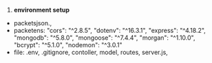 1. **environment setup**

- packetsjson.,
- packetens:  "cors": "^2.8.5",
  "dotenv": "^16.3.1",
  "express": "^4.18.2",
  "mongodb": "^5.8.0",
  "mongoose": "^7.4.4",
  "morgan": "^1.10.0",
  "bcrypt": "^5.1.0",
  "nodemon": "^3.0.1"
- file: .env, .gitignore, contoller, model, routes, server.js,

